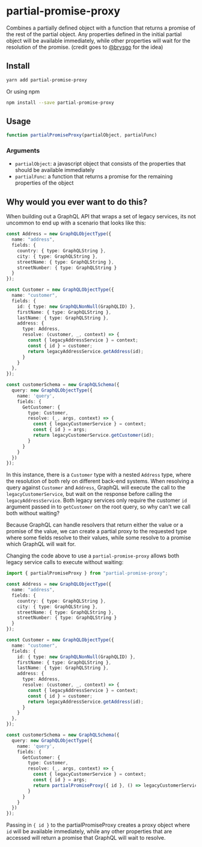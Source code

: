 # partial-promise-proxy

Combines a partially defined object with a function that returns a promise of the rest of the partial object. Any properties defined in the initial partial object will be available immediately, while other properties will wait for the resolution of the promise. (credit goes to [@brysgo](https://github.com/brysgo) for the idea)

## Install
```sh
yarn add partial-promise-proxy
```

Or using npm

```sh
npm install --save partial-promise-proxy
```

## Usage

```typescript
function partialPromiseProxy(partialObject, partialFunc)
```

### Arguments

- `partialObject`: a javascript object that consists of the properties that should be available immediately
- `partialFunc`: a function that returns a promise for the remaining properties of the object

## Why would you ever want to do this?

When building out a GraphQL API that wraps a set of legacy services, its not uncommon to end up with a scenario that looks like this:
```typescript
const Address = new GraphQLObjectType({
  name: "address",
  fields: {
    country: { type: GraphQLString },
    city: { type: GraphQLString },
    streetName: { type: GraphQLString },
    streetNumber: { type: GraphQLString }
  }
});

const Customer = new GraphQLObjectType({
  name: "customer",
  fields: {
    id: { type: new GraphQLNonNull(GraphQLID) },
    firstName: { type: GraphQLString },
    lastName: { type: GraphQLString },
    address: { 
      type: Address,
      resolve: (customer, _, context) => {
        const { legacyAddressService } = context;
        const { id } = customer;
        return legacyAddressService.getAddress(id);
      } 
    }
  },
});

const customerSchema = new GraphQLSchema({
  query: new GraphQLObjectType({
    name: 'query',
    fields: {
      GetCustomer: {
        type: Customer,
        resolve: (_, args, context) => {
          const { legacyCustomerService } = context;
          const { id } = args;
          return legacyCustomerService.getCustomer(id);
        }
      }
    }
  })
});
```
In this instance, there is a `Customer` type with a nested `Address` type, where the resolution of both rely on different back-end systems. When resolving a query against `Customer` and `Address`, GraphQL will execute the call to the `legacyCustomerService`, but wait on the response before calling the `legacyAddressService`. Both legacy services only require the customer `id` argument passed in to `getCustomer` on the root query, so why can't we call both without waiting?

Because GraphQL can handle resolvers that return either the value or a promise of the value, we can create a partial proxy to the requested type where some fields resolve to their values, while some resolve to a promise which GraphQL will wait for. 

Changing the code above to use a `partial-promise-proxy` allows both legacy service calls to execute without waiting:
```typescript
import { partialPromiseProxy } from "partial-promise-proxy";

const Address = new GraphQLObjectType({
  name: "address",
  fields: {
    country: { type: GraphQLString },
    city: { type: GraphQLString },
    streetName: { type: GraphQLString },
    streetNumber: { type: GraphQLString }
  }
});

const Customer = new GraphQLObjectType({
  name: "customer",
  fields: {
    id: { type: new GraphQLNonNull(GraphQLID) },
    firstName: { type: GraphQLString },
    lastName: { type: GraphQLString },
    address: { 
      type: Address,
      resolve: (customer, _, context) => {
        const { legacyAddressService } = context;
        const { id } = customer;
        return legacyAddressService.getAddress(id);
      } 
    }
  },
});

const customerSchema = new GraphQLSchema({
  query: new GraphQLObjectType({
    name: 'query',
    fields: {
      GetCustomer: {
        type: Customer,
        resolve: (_, args, context) => {
          const { legacyCustomerService } = context;
          const { id } = args;
          return partialPromiseProxy({ id }, () => legacyCustomerService.getCustomer(id)); // <-- wrap the promise in a partial proxy
        }
      }
    }
  })
});
```

Passing in `{ id }` to the partialPromiseProxy creates a proxy object where `id` will be available immediately, while any other properties that are accessed will return a promise that GraphQL will wait to resolve. 